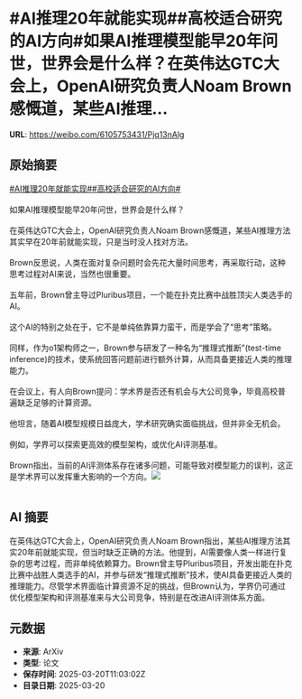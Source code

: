 # #AI推理20年就能实现##高校适合研究的AI方向#如果AI推理模型能早20年问世，世界会是什么样？在英伟达GTC大会上，OpenAI研究负责人Noam Brown感慨道，某些AI推理...

**URL**: https://weibo.com/6105753431/Pjq13nAlg

## 原始摘要

<a href="https://m.weibo.cn/search?containerid=231522type%3D1%26t%3D10%26q%3D%23AI%E6%8E%A8%E7%90%8620%E5%B9%B4%E5%B0%B1%E8%83%BD%E5%AE%9E%E7%8E%B0%23&amp;extparam=%23AI%E6%8E%A8%E7%90%8620%E5%B9%B4%E5%B0%B1%E8%83%BD%E5%AE%9E%E7%8E%B0%23" data-hide=""><span class="surl-text">#AI推理20年就能实现#</span></a><a href="https://m.weibo.cn/search?containerid=231522type%3D1%26t%3D10%26q%3D%23%E9%AB%98%E6%A0%A1%E9%80%82%E5%90%88%E7%A0%94%E7%A9%B6%E7%9A%84AI%E6%96%B9%E5%90%91%23&amp;extparam=%23%E9%AB%98%E6%A0%A1%E9%80%82%E5%90%88%E7%A0%94%E7%A9%B6%E7%9A%84AI%E6%96%B9%E5%90%91%23" data-hide=""><span class="surl-text">#高校适合研究的AI方向#</span></a><br><br>如果AI推理模型能早20年问世，世界会是什么样？<br><br>在英伟达GTC大会上，OpenAI研究负责人Noam Brown感慨道，某些AI推理方法其实早在20年前就能实现，只是当时没人找对方法。<br><br>Brown反思说，人类在面对复杂问题时会先花大量时间思考，再采取行动，这种思考过程对AI来说，当然也很重要。<br><br>五年前，Brown曾主导过Pluribus项目，一个能在扑克比赛中战胜顶尖人类选手的AI。<br><br>这个AI的特别之处在于，它不是单纯依靠算力蛮干，而是学会了“思考”策略。<br><br>同样，作为o1架构师之一，Brown参与研发了一种名为“推理式推断”(test-time inference)的技术，使系统回答问题前进行额外计算，从而具备更接近人类的推理能力。<br><br>在会议上，有人向Brown提问：学术界是否还有机会与大公司竞争，毕竟高校普遍缺乏足够的计算资源。<br><br>他坦言，随着AI模型规模日益庞大，学术研究确实面临挑战，但并非全无机会。<br><br>例如，学界可以探索更高效的模型架构，或优化AI评测基准。<br><br>Brown指出，当前的AI评测体系存在诸多问题，可能导致对模型能力的误判，这正是学术界可以发挥重大影响的一个方向。<img style="" src="https://tvax4.sinaimg.cn/large/006Fd7o3gy1hznfhd2c55j319c0x01fp.jpg" referrerpolicy="no-referrer"><br><br>

## AI 摘要

在英伟达GTC大会上，OpenAI研究负责人Noam Brown指出，某些AI推理方法其实20年前就能实现，但当时缺乏正确的方法。他提到，AI需要像人类一样进行复杂的思考过程，而非单纯依赖算力。Brown曾主导Pluribus项目，开发出能在扑克比赛中战胜人类选手的AI，并参与研发“推理式推断”技术，使AI具备更接近人类的推理能力。尽管学术界面临计算资源不足的挑战，但Brown认为，学界仍可通过优化模型架构和评测基准来与大公司竞争，特别是在改进AI评测体系方面。

## 元数据

- **来源**: ArXiv
- **类型**: 论文
- **保存时间**: 2025-03-20T11:03:02Z
- **目录日期**: 2025-03-20
